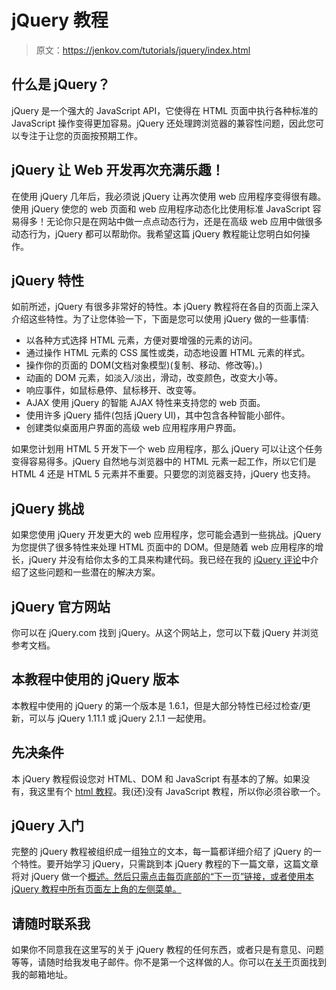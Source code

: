 # jQuery 教程

> 原文：<https://jenkov.com/tutorials/jquery/index.html>

## 什么是 jQuery？

jQuery 是一个强大的 JavaScript API，它使得在 HTML 页面中执行各种标准的 JavaScript 操作变得更加容易。jQuery 还处理跨浏览器的兼容性问题，因此您可以专注于让您的页面按预期工作。

## jQuery 让 Web 开发再次充满乐趣！

在使用 jQuery 几年后，我必须说 jQuery 让再次使用 web 应用程序变得很有趣。使用 jQuery 使您的 web 页面和 web 应用程序动态化比使用标准 JavaScript 容易得多！无论你只是在网站中做一点点动态行为，还是在高级 web 应用中做很多动态行为，jQuery 都可以帮助你。我希望这篇 jQuery 教程能让您明白如何操作。

## jQuery 特性

如前所述，jQuery 有很多非常好的特性。本 jQuery 教程将在各自的页面上深入介绍这些特性。为了让您体验一下，下面是您可以使用 jQuery 做的一些事情:

*   以各种方式选择 HTML 元素，方便对要增强的元素的访问。
*   通过操作 HTML 元素的 CSS 属性或类，动态地设置 HTML 元素的样式。
*   操作你的页面的 DOM(文档对象模型)(复制、移动、修改等)。)
*   动画的 DOM 元素，如淡入/淡出，滑动，改变颜色，改变大小等。
*   响应事件，如鼠标悬停、鼠标移开、改变等。
*   AJAX 使用 jQuery 的智能 AJAX 特性来支持您的 web 页面。
*   使用许多 jQuery 插件(包括 jQuery UI)，其中包含各种智能小部件。
*   创建类似桌面用户界面的高级 web 应用程序用户界面。

如果您计划用 HTML 5 开发下一个 web 应用程序，那么 jQuery 可以让这个任务变得容易得多。jQuery 自然地与浏览器中的 HTML 元素一起工作，所以它们是 HTML 4 还是 HTML 5 元素并不重要。只要您的浏览器支持，jQuery 也支持。

## jQuery 挑战

如果您使用 jQuery 开发更大的 web 应用程序，您可能会遇到一些挑战。jQuery 为您提供了很多特性来处理 HTML 页面中的 DOM。但是随着 web 应用程序的增长，jQuery 并没有给你太多的工具来构建代码。我已经在我的 [jQuery 评论](critique.html)中介绍了这些问题和一些潜在的解决方案。

## jQuery 官方网站

你可以在 jQuery.com 找到 jQuery。从这个网站上，您可以下载 jQuery 并浏览参考文档。

## 本教程中使用的 jQuery 版本

本教程中使用的 jQuery 的第一个版本是 1.6.1，但是大部分特性已经过检查/更新，可以与 jQuery 1.11.1 或 jQuery 2.1.1 一起使用。

## 先决条件

本 jQuery 教程假设您对 HTML、DOM 和 JavaScript 有基本的了解。如果没有，我这里有个 [html 教程](/html4/index.html)。我(还)没有 JavaScript 教程，所以你必须谷歌一个。

## jQuery 入门

完整的 jQuery 教程被组织成一组独立的文本，每一篇都详细介绍了 jQuery 的一个特性。要开始学习 jQuery，只需跳到本 jQuery 教程的下一篇文章，这篇文章将对 jQuery 做一个[概述。然后只需点击每页底部的“下一页”链接，或者使用本 jQuery 教程中所有页面左上角的左侧菜单。](overview.html)

## 请随时联系我

如果你不同意我在这里写的关于 jQuery 教程的任何东西，或者只是有意见、问题等等，请随时给我发电子邮件。你不是第一个这样做的人。你可以在[关于](http://jenkov.com/about/index.html)页面找到我的邮箱地址。